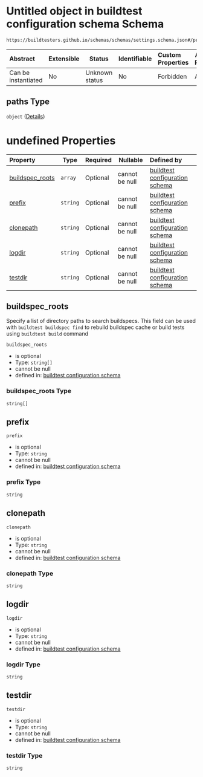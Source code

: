 # Untitled object in buildtest configuration schema Schema

```txt
https://buildtesters.github.io/schemas/schemas/settings.schema.json#/properties/config/properties/paths
```




| Abstract            | Extensible | Status         | Identifiable | Custom Properties | Additional Properties | Access Restrictions | Defined In                                                                   |
| :------------------ | ---------- | -------------- | ------------ | :---------------- | --------------------- | ------------------- | ---------------------------------------------------------------------------- |
| Can be instantiated | No         | Unknown status | No           | Forbidden         | Allowed               | none                | [settings.schema.json\*](../out/settings.schema.json "open original schema") |

## paths Type

`object` ([Details](settings-properties-config-properties-paths.md))

# undefined Properties

| Property                            | Type     | Required | Nullable       | Defined by                                                                                                                                                                                                                                            |
| :---------------------------------- | -------- | -------- | -------------- | :---------------------------------------------------------------------------------------------------------------------------------------------------------------------------------------------------------------------------------------------------- |
| [buildspec_roots](#buildspec_roots) | `array`  | Optional | cannot be null | [buildtest configuration schema](settings-properties-config-properties-paths-properties-buildspec_roots.md "https&#x3A;//buildtesters.github.io/schemas/schemas/settings.schema.json#/properties/config/properties/paths/properties/buildspec_roots") |
| [prefix](#prefix)                   | `string` | Optional | cannot be null | [buildtest configuration schema](settings-properties-config-properties-paths-properties-prefix.md "https&#x3A;//buildtesters.github.io/schemas/schemas/settings.schema.json#/properties/config/properties/paths/properties/prefix")                   |
| [clonepath](#clonepath)             | `string` | Optional | cannot be null | [buildtest configuration schema](settings-properties-config-properties-paths-properties-clonepath.md "https&#x3A;//buildtesters.github.io/schemas/schemas/settings.schema.json#/properties/config/properties/paths/properties/clonepath")             |
| [logdir](#logdir)                   | `string` | Optional | cannot be null | [buildtest configuration schema](settings-properties-config-properties-paths-properties-logdir.md "https&#x3A;//buildtesters.github.io/schemas/schemas/settings.schema.json#/properties/config/properties/paths/properties/logdir")                   |
| [testdir](#testdir)                 | `string` | Optional | cannot be null | [buildtest configuration schema](settings-properties-config-properties-paths-properties-testdir.md "https&#x3A;//buildtesters.github.io/schemas/schemas/settings.schema.json#/properties/config/properties/paths/properties/testdir")                 |

## buildspec_roots

Specify a list of directory paths to search buildspecs. This field can be used with `buildtest buildspec find` to rebuild buildspec cache or build tests using `buildtest build` command


`buildspec_roots`

-   is optional
-   Type: `string[]`
-   cannot be null
-   defined in: [buildtest configuration schema](settings-properties-config-properties-paths-properties-buildspec_roots.md "https&#x3A;//buildtesters.github.io/schemas/schemas/settings.schema.json#/properties/config/properties/paths/properties/buildspec_roots")

### buildspec_roots Type

`string[]`

## prefix




`prefix`

-   is optional
-   Type: `string`
-   cannot be null
-   defined in: [buildtest configuration schema](settings-properties-config-properties-paths-properties-prefix.md "https&#x3A;//buildtesters.github.io/schemas/schemas/settings.schema.json#/properties/config/properties/paths/properties/prefix")

### prefix Type

`string`

## clonepath




`clonepath`

-   is optional
-   Type: `string`
-   cannot be null
-   defined in: [buildtest configuration schema](settings-properties-config-properties-paths-properties-clonepath.md "https&#x3A;//buildtesters.github.io/schemas/schemas/settings.schema.json#/properties/config/properties/paths/properties/clonepath")

### clonepath Type

`string`

## logdir




`logdir`

-   is optional
-   Type: `string`
-   cannot be null
-   defined in: [buildtest configuration schema](settings-properties-config-properties-paths-properties-logdir.md "https&#x3A;//buildtesters.github.io/schemas/schemas/settings.schema.json#/properties/config/properties/paths/properties/logdir")

### logdir Type

`string`

## testdir




`testdir`

-   is optional
-   Type: `string`
-   cannot be null
-   defined in: [buildtest configuration schema](settings-properties-config-properties-paths-properties-testdir.md "https&#x3A;//buildtesters.github.io/schemas/schemas/settings.schema.json#/properties/config/properties/paths/properties/testdir")

### testdir Type

`string`
